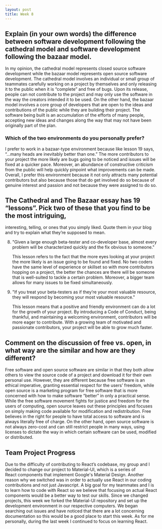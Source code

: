 ```yaml
---
layout: post
title: Week 8
---
```


## Explain (in your own words) the difference between software development following the cathedral model and software development following the bazaar model. 

In my opinion, the cathedral model represents closed source software development while the bazaar model represents 
open source software development. The cathedral model involves an individual or small group of teammates carefully 
working on a project by themselves and only releasing it to the public when it is “complete” and free of bugs. 
Upon its release, people can not contribute to the project and may only use the software in the way the creators 
intended it to be used. On the other hand, the bazaar model involves a core group of developers that are open to 
the ideas and contributions of the public while they are building their project. The software being built is an 
accumulation of the efforts of many people, accepting new ideas and changes along the way that may not have been 
originally part of the plan. 

### Which of the two environments do you personally prefer?

I prefer to work in a bazaar-type environment because like lesson 19 says, “…many heads are inevitably better 
than one.” The more contributors to your project the more likely are bugs going to be noticed and issues will be 
fixed at a quicker pace. Moreover, an abundance of constructive criticism from the public will help quickly pinpoint 
what improvements can be made. Overall, I prefer this environment because it not only attracts many potential 
contributors but also because those that do get involved do so because of genuine interest and passion and not 
because they were assigned to do so. 

## The Cathedral and The Bazaar essay has 19 “lessons”. Pick two of these that you find to be the most intriguing,
interesting, telling, or ones that you simply liked. Quote them in your blog and try to explain what they’re 
supposed to mean.

8. "Given a large enough beta-tester and co-developer base, almost every problem will be characterized quickly and the fix obvious to someone." 
    
    This lesson refers to the fact that the more eyes looking at your project the more likely is an issue going to be found and fixed. 
    No two coders have the same level of experience or skillset so with more contributors hopping on a project, the better the chances are 
    there will be someone that is well-suited to tackle a certain problem. Moreover, a bigger team allows for many issues to be fixed simultaneously. 
    
10. "If you treat your beta-testers as if they’re your most valuable resource, they will respond by becoming your most valuable resource."
    
    This lesson means that a positive and friendly environment can do a lot for the growth of your project. By introducing a Code of 
    Conduct, being thankful, and maintaining a welcoming environment, contributors will be more eager to contribute. With a growing team 
    of motivated and passionate contributors, your project will be able to grow much faster.


## Comment on the discussion of free vs. open, in what way are the similar and how are they different?

Free software and open source software are similar in that they both allow others to view the source code 
of a project and download it for their own personal use. However, they are different because free software 
is an ethical imperative, granting essential respect for the users’ freedom, while open source is a marketing 
program for free software that is more concerned with how to make software “better” in only a practical sense. 
While the free software movement fights for justice and freedom for the users of computing, open source leaves
out these principles and focuses on simply making code available for modification and redistribution. Free believes 
in the right for people to have total access to software and is always literally free of charge. On the other hand, 
open source software is not always zero-cost and can still restrict people in many ways, using licenses to dictate 
the way in which certain software can be used, modified or distributed. 

## Team Project Progress

Due to the difficulty of contributing to React’s codebase, my group and I decided to change our project to Material-UI, 
which is a series of React components that implement Google's Material Design. Another reason why we switched was in order 
to actually use React in our coding contributions and not just Javascript. A big goal for my teammates and I is to learn 
how to code with React so we believe that focusing on actual React components would be a better way to test our skills. 
Since we changed projects, this week we forked the Material-UI repository and set up the development environment in our 
respective computers. We began searching out issues and have noticed that there are a lot concerning documentation so 
this would be a good place to start this week. As for me personally, during the last week I continued to focus on learning React. 
    
    
    
